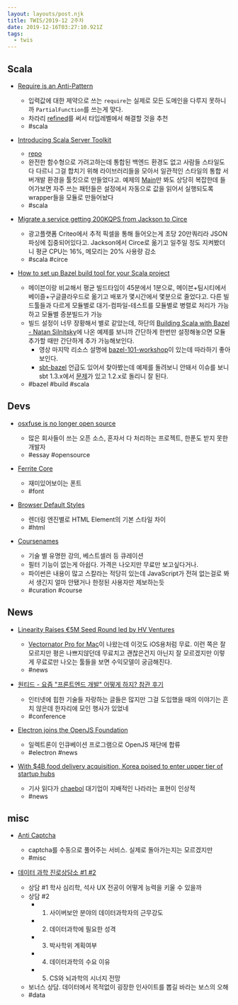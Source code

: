 ```yaml
---
layout: layouts/post.njk
title: TWIS/2019-12 2주차
date: 2019-12-16T03:27:10.921Z
tags:
  - twis
---
```



## Scala
- [Require is an Anti-Pattern](https://lewisjkl.com/require-anti-pattern)
	- 입력값에 대한 제약으로 쓰는 `require`는 실제로 모든 도메인을 다루지 못하니까 `PartialFunction`를 쓰는게 맞다.
	- 차라리 [refined](https://github.com/fthomas/refined)를 써서 타입레벨에서 해결할 것을 추천
	- #scala

- [Introducing Scala Server Toolkit](https://engineering.avast.io/introducing-scala-server-toolkit)
	- [repo](https://github.com/avast/scala-server-toolkit)
	- 완전한 함수형으로 가려고하는데 통합된 백엔드 환경도 없고 사람들 스타일도 다 다르니 그걸 합치기 위해 라이브러리들을 모아서 일관적인 스타일의 통합 서버개발 환경을 툴킷으로 만들었다고. 예제의 [Main](https://github.com/avast/scala-server-toolkit/blob/master/example/src/main/scala/com/avast/sst/example/Main.scala)만 봐도 상당히 복잡한데 들어가보면 자주 쓰는 패턴들은 설정에서 자동으로 값을 읽어서 실행되도록 wrapper들을 모듈로 만들어놨다
	- #scala

- [Migrate a service getting 200KQPS from Jackson to Circe](https://medium.com/criteo-labs/migrate-a-service-getting-200kqps-from-jackson-to-circe-a475b2718206)
	- 광고플랫폼 Criteo에서 추적 픽셀을 통해 들어오는게 초당 20만쿼리라 JSON 파싱에 집중되어있다고. Jackson에서 Circe로 옮기고 일주일 정도 지켜봤더니 평균 CPU는 16%, 메모리는 20% 사용량 감소
	- #scala #circe

- [How to set up Bazel build tool for your Scala project](https://scalac.io/set-up-bazel-build-tool-for-scala-project)
	- 메이븐이랑 비교해서 평균 빌드타임이 45분에서 1분으로, 메이븐+팀시티에서 베이즐+구글클라우드로 옮기고 배포가 몇시간에서 몇분으로 줄었다고. 다른 빌드툴들과 다르게 모듈별로 대기-컴파일-테스트를 모듈별로 병렬로 처리가 가능하고 모듈별 증분빌드가 가능
	- 빌드 설정이 너무 장황해서 별로 같았는데, 하단의 [Building Scala with Bazel - Natan Silnitsky](https://www.youtube.com/watch?v=K2Ytk0S4PF0)에 나온 예제를 보니까 간단하게 한번만 설정해놓으면 모듈 추가할 때만 간단하게 추가 가능해보인다.
		- 영상 마지막 리소스 설명에 [bazel-101-workshop](https://github.com/natansil/bazel-for-scala-101-workshop)이 있는데 따라하기 좋아보인다.
		- [sbt-bazel](https://github.com/stripe/sbt-bazel) 언급도 있어서 찾아봤는데 예제를 돌려보니 안돼서 이슈를 보니 sbt 1.3.x에서 [문제](https://github.com/stripe/sbt-bazel/issues/19)가 있고 1.2.x로 돌리니 잘 된다.
	- #bazel #build #scala


## Devs
- [osxfuse is no longer open source](https://colatkinson.site/macos/fuse/2019/09/29/osxfuse)
	- 많은 회사들이 쓰는 오픈 소스, 혼자서 다 처리하는 프로젝트, 한푼도 받지 못한 개발자
	- #essay #opensource

- [Ferrite Core](https://www.dropbox.com/sh/mmfhokqg4b13qzl/AABwbedo5lb24-5ldjvUCA_Aa)
	- 재미있어보이는 폰트
	- #font

- [Browser Default Styles](https://browserdefaultstyles.com)
	- 렌더링 엔진별로 HTML Element의 기본 스타일 차이
	- #html

- [Coursenames](http://coursenames.com/skills)
	- 기술 별 유명한 강의, 베스트셀러 등 큐레이션
	- 필터 기능이 없는게 아쉽다. 가격은 나오지만 무료만 보고싶다거나.
	- 파이썬은 내용이 많고 스칼라는 적당히 있는데 JavaScript가 전혀 없는걸로 봐서 생긴지 얼마 안됐거나 한정된 사용자만 제보하는듯
	- #curation #course


## News
- [Linearity Raises €5M Seed Round led by HV Ventures](https://medium.com/vectornator/linearity-raises-5m-seed-round-led-by-hv-ventures-4854a48b80bf)
	- [Vectornator Pro for Mac](https://medium.com/vectornator/vectornator-pro-for-mac-status-update-632a1fa50842)이 나왔는데 이것도 iOS용처럼 무료. 이런 쪽은 잘 모르지만 평은 나쁘지않던데 무료치고 괜찮은건지 아닌지 잘 모르겠지만 이렇게 무료로만 나오는 툴들을 보면 수익모델이 궁금해진다.
	- #news

- [원티드 - 요즘 "프론트엔드 개발" 어떻게 하지? 참관 후기](https://velog.io/@velopert/%EC%9B%90%ED%8B%B0%EB%93%9C-%EC%9A%94%EC%A6%98-%ED%94%84%EB%A1%A0%ED%8A%B8%EC%97%94%EB%93%9C-%EA%B0%9C%EB%B0%9C-%EC%96%B4%EB%96%BB%EA%B2%8C-%ED%95%98%EC%A7%80-%EC%B0%B8%EA%B4%80-%ED%9B%84%EA%B8%B0)
	- 인터넷에 힙한 기술들 자랑하는 글들은 많지만 그걸 도입했을 때의 이야기는 흔치 않은데 한자리에 모인 행사가 있었네
	- #conference

- [Electron joins the OpenJS Foundation](https://electronjs.org/blog/electron-joins-openjsf)
	- 일렉트론이 인큐베이션 프로그램으로 OpenJS 재단에 합류
	- #electron #news

- [With $4B food delivery acquisition, Korea poised to enter upper tier of startup hubs](https://techcrunch.com/2019/12/15/with-4b-food-delivery-acquisition-korea-poised-to-enter-upper-tier-of-startup-hubs)
	- 기사 읽다가 [chaebol](https://en.wikipedia.org/wiki/Chaebol) 대기업이 지배적인 나라라는 표현이 인상적
	- #news


## misc
- [Anti Captcha](https://anti-captcha.com/)
	- captcha를 수동으로 풀어주는 서비스. 실제로 돌아가는지는 모르겠지만
	- #misc

- [데이터 과학 진로상담소 #1 #2](https://www.facebook.com/watch/?v=976306246069874)
	- 상담 #1 학사 심리학, 석사 UX 전공이 어떻게 능력을 키울 수 있을까
	- 상담 #2
		- 1. 사이버보안 분야의 데이터과학자의 근무강도
		- 2. 데이터과학에 필요한 성격
		- 3. 박사학위 계획여부
		- 4. 데이터과학의 수요 이유
		- 5. CS와 뇌과학의 시너지 전망
	- 보너스 상담. 데이터에서 목적없이 굉장한 인사이트를 뽑길 바라는 보스의 오해
	- #data
